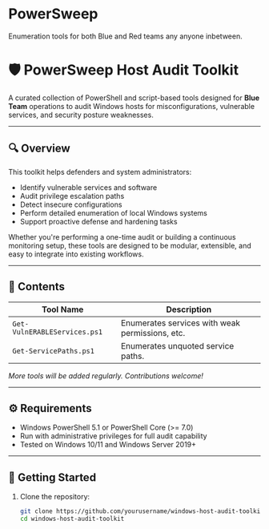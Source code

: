 # PowerSweep
Enumeration tools for both Blue and Red teams any anyone inbetween. 

# 🛡️ PowerSweep Host Audit Toolkit

A curated collection of PowerShell and script-based tools designed for **Blue Team** operations to audit Windows hosts for misconfigurations, vulnerable services, and security posture weaknesses.

---

## 🔍 Overview

This toolkit helps defenders and system administrators:

- Identify vulnerable services and software
- Audit privilege escalation paths
- Detect insecure configurations
- Perform detailed enumeration of local Windows systems
- Support proactive defense and hardening tasks

Whether you're performing a one-time audit or building a continuous monitoring setup, these tools are designed to be modular, extensible, and easy to integrate into existing workflows.

---

## 📂 Contents

| Tool Name             | Description                                                              |
|----------------------|---------------------------------------------------------------------------|
| `Get-VulnERABLEServices.ps1` | Enumerates services with  weak permissions, etc.                  |
| `Get-ServicePaths.ps1`   | Enumerates unquoted service paths.                                    |


*More tools will be added regularly. Contributions welcome!*

---

## ⚙️ Requirements

- Windows PowerShell 5.1 or PowerShell Core (>= 7.0)
- Run with administrative privileges for full audit capability
- Tested on Windows 10/11 and Windows Server 2019+

---

## 🚀 Getting Started

1. Clone the repository:
   ```bash
   git clone https://github.com/yourusername/windows-host-audit-toolkit.git
   cd windows-host-audit-toolkit
